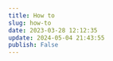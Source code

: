 ```yaml
---
title: How to
slug: how-to
date: 2023-03-28 12:12:35
update: 2024-05-04 21:43:55
publish: False
---
```

